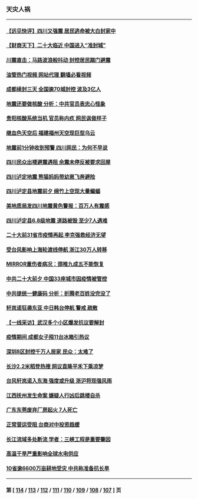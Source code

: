 ### 天灾人祸
---
#### [【远见快评】四川又强震 居民逃命被大白封家中](../../pages/ncid280/n13818156.md?09061245) 
#### [【财商天下】二十大临近 中国进入“准封城”](../../pages/ncid280/n13817986.md?09061245) 
#### [川震直击：马路波浪般抖动 封控居民踹门避震](../../pages/ncid280/n13817998.md?09061245) 
#### [油管热门视频 网站代理 翻墙必看视频](http://209.222.30.114:81/youtube.html?09061245)
#### [成都续封三天 全国逾70城封控 波及3亿人](../../pages/ncid280/n13817809.md?09061245) 
#### [地震还要做核酸 分析：中共官员表忠心怪象](../../pages/ncid280/n13817939.md?09061245) 
#### [贵阳核酸系统当机 官员称内疚 网民讽做样子](../../pages/ncid280/n13817807.md?09061245) 
#### [继血色天空后 福建福州天空现巨型乌云](../../pages/ncid280/n13817700.md?09061245) 
#### [地震前1分钟收到预警 四川网民：为何不早说](../../pages/ncid280/n13817692.md?09061245) 
#### [四川民众出楼避震遇阻 余震未停反被要求回屋](../../pages/ncid280/n13817657.md?09061245) 
#### [四川泸定地震 熊猫妈妈带幼崽飞奔避险](../../pages/ncid280/n13817678.md?09061245) 
#### [四川泸定县地震前夕 绵竹上空现大量蝙蝠](../../pages/ncid280/n13817588.md?09061245) 
#### [美地质局发四川地震黄色警报：百万人有震感](../../pages/ncid280/n13817610.md?09061245) 
#### [四川泸定县6.8级地震 道路被毁 至少7人遇难](../../pages/ncid280/n13817520.md?09061245) 
#### [二十大前31省市疫情再起 李克强救经济无望](../../pages/ncid280/n13817553.md?09061245) 
#### [受台风影响上海轮渡线停航 浙江30万人转移](../../pages/ncid280/n13817446.md?09061245) 
#### [MIRROR重伤者病况：颈椎九成五不能恢复](../../pages/ncid280/n13817332.md?09061245) 
#### [中共二十大前夕 中国33座城市因疫情被管控](../../pages/ncid280/n13817342.md?09061245) 
#### [中共提统一健康码 分析：折腾老百姓没完没了](../../pages/ncid280/n13816983.md?09061245) 
#### [轩岚诺狂袭东亚 中日韩台停航 警戒 疏散](../../pages/ncid280/n13817187.md?09061245) 
#### [【一线采访】武汉多个小区爆发抗议要解封](../../pages/ncid280/n13817161.md?09061245) 
#### [疫情期间 成都女子囤11台冰箱引热议](../../pages/ncid280/n13816816.md?09061245) 
#### [深圳8区封控千万人居家 民众：太难了](../../pages/ncid280/n13816698.md?09061245) 
#### [长沙2.2米稻登热搜 网议袁隆平禾下乘凉梦](../../pages/ncid280/n13816688.md?09061245) 
#### [台风轩岚诺入东海 强度或升级 浙沪将现强风雨](../../pages/ncid280/n13816577.md?09061245) 
#### [江西抚州发生命案 嫌疑人行凶后跳楼自杀](../../pages/ncid280/n13816655.md?09061245) 
#### [广东东莞废弃厂房起火 7人死亡](../../pages/ncid280/n13816543.md?09061245) 
#### [正常营运受阻 台商对中投资趋缓](../../pages/ncid280/n13816456.md?09061245) 
#### [长江流域多处断流 学者：三峡工程是重要肇因](../../pages/ncid280/n13816295.md?09061245) 
#### [高温干旱严重影响全球水电供应](../../pages/ncid280/n13815950.md?09061245) 
#### [10省逾6600万亩耕地受灾 中共称准备抗长旱](../../pages/ncid280/n13815968.md?09061245) 

---
#### 第 [ [114](./114.md?09061245) / [113](./113.md?09061245) / [112](./112.md?09061245) / [111](./111.md?09061245) / [110](./110.md?09061245) / [109](./109.md?09061245) / [108](./108.md?09061245) / [107](./107.md?09061245) ] 页
